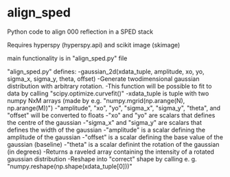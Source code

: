 # align_sped
Python code to align 000 reflection in a SPED stack

Requires hyperspy (hyperspy.api) and scikit image (skimage)

main functionality is in "align_sped.py" file

"align_sped.py" defines:
  -gaussian_2d(xdata_tuple, amplitude, xo, yo, sigma_x, sigma_y, theta, offset)
    -Generate twodimensional gaussian distribution with arbitrary rotation.
      -This function will be possible to fit to data by calling "scipy.optimize.curvefit()"
    -xdata_tuple is tuple with two numpy NxM arrays (made by e.g. "numpy.mgrid(np.arange(N), np.arange(M))")
    -"amplitude", "xo", "yo", "sigma_x", "sigma_y", "theta", and "offset" will be converted to floats
      -"xo" and "yo" are scalars that defines the centre of the gaussian
      -"sigma_x" and "sigma_y" are scalars that defines the width of the gaussian
      -"amplitude" is a scalar defining the amplitude of the gaussian
      -"offset" is a scalar defining the base value of the gaussian (baseline)
      -"theta" is a scalar definint the rotation of the gaussian (in degrees)
    -Returns a raveled array containing the intensity of a rotated gaussian distribution
      -Reshape into "correct" shape by calling e. g. "numpy.reshape(np.shape(xdata_tuple[0]))"

